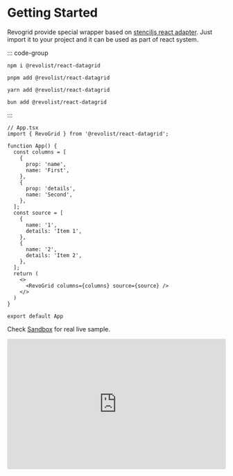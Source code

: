 # Getting Started

Revogrid provide special wrapper based on [stenciljs react adapter](https://www.npmjs.com/package/@stencil/react-output-target). Just import it to your project and it can be used as part of react system.

::: code-group

```npm
npm i @revolist/react-datagrid

```

```pnpm
pnpm add @revolist/react-datagrid
```

```yarn
yarn add @revolist/react-datagrid
```

```bun
bun add @revolist/react-datagrid
```
:::



```tsx
// App.tsx
import { RevoGrid } from '@revolist/react-datagrid';

function App() {
  const columns = [
    {
      prop: 'name',
      name: 'First',
    },
    {
      prop: 'details',
      name: 'Second',
    },
  ];
  const source = [
    {
      name: '1',
      details: 'Item 1',
    },
    {
      name: '2',
      details: 'Item 2',
    },
  ];
  return (
    <>
      <RevoGrid columns={columns} source={source} />
    </>
  )
}

export default App

```


Check [Sandbox](https://codesandbox.io/s/Revogrid-react-g3ygo?file=/src/App.js) for real live sample.
<demo-react/>

<ClientOnly>
  <div class="tile">
    <iframe src="https://codesandbox.io/embed/Revogrid-react-g3ygo?fontsize=14&hidenavigation=1&theme=dark"
     style="width:100%; height:300px; border:0; border-radius: 4px; overflow:hidden;"
     title="Revogrid-React"
     allow="accelerometer; ambient-light-sensor; camera; encrypted-media; geolocation; gyroscope; hid; microphone; midi; payment; usb; vr; xr-spatial-tracking"
     sandbox="allow-forms allow-modals allow-popups allow-presentation allow-same-origin allow-scripts"></iframe>
  </div>
</ClientOnly>